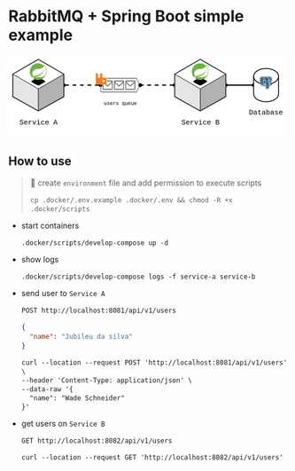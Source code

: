 # RabbitMQ + Spring Boot simple example
<p align="center">
  <a href="https://github.com/Throyer" target="blank">
    <img src="./assets/infra.jpg" width="560" alt="Tecnologias" />
  </a>
</p>

## How to use
> 🚨 create `environment` file and add permission to execute scripts
>
> ```shell
> cp .docker/.env.example .docker/.env && chmod -R +x .docker/scripts
> ```

  - start containers
    ```
    .docker/scripts/develop-compose up -d
    ```

  - show logs
    ```
    .docker/scripts/develop-compose logs -f service-a service-b
    ```

  - send user to `Service A`
    ```http
    POST http://localhost:8081/api/v1/users
    ```
    ```json
    {
      "name": "Jubileu da silva"
    }
    ```
    ```curl
    curl --location --request POST 'http://localhost:8081/api/v1/users' \
    --header 'Content-Type: application/json' \
    --data-raw '{
      "name": "Wade Schneider"
    }'
    ```
  
  - get users on `Service B`
    ```http
    GET http://localhost:8082/api/v1/users
    ```
    ```
    curl --location --request GET 'http://localhost:8082/api/v1/users'
    ```